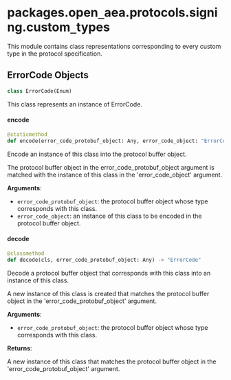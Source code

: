 <a id="packages.open_aea.protocols.signing.custom_types"></a>

# packages.open`_`aea.protocols.signing.custom`_`types

This module contains class representations corresponding to every custom type in the protocol specification.

<a id="packages.open_aea.protocols.signing.custom_types.ErrorCode"></a>

## ErrorCode Objects

```python
class ErrorCode(Enum)
```

This class represents an instance of ErrorCode.

<a id="packages.open_aea.protocols.signing.custom_types.ErrorCode.encode"></a>

#### encode

```python
@staticmethod
def encode(error_code_protobuf_object: Any, error_code_object: "ErrorCode") -> None
```

Encode an instance of this class into the protocol buffer object.

The protocol buffer object in the error_code_protobuf_object argument is matched with the instance of this class in the 'error_code_object' argument.

**Arguments**:

- `error_code_protobuf_object`: the protocol buffer object whose type corresponds with this class.
- `error_code_object`: an instance of this class to be encoded in the protocol buffer object.

<a id="packages.open_aea.protocols.signing.custom_types.ErrorCode.decode"></a>

#### decode

```python
@classmethod
def decode(cls, error_code_protobuf_object: Any) -> "ErrorCode"
```

Decode a protocol buffer object that corresponds with this class into an instance of this class.

A new instance of this class is created that matches the protocol buffer object in the 'error_code_protobuf_object' argument.

**Arguments**:

- `error_code_protobuf_object`: the protocol buffer object whose type corresponds with this class.

**Returns**:

A new instance of this class that matches the protocol buffer object in the 'error_code_protobuf_object' argument.

